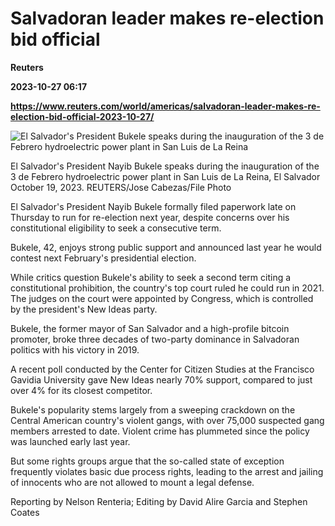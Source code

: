 # Salvadoran leader makes re-election bid official
**Reuters**

**2023-10-27 06:17**

**https://www.reuters.com/world/americas/salvadoran-leader-makes-re-election-bid-official-2023-10-27/**

![El Salvador's President Bukele speaks during the inauguration of the 3 de Febrero hydroelectric power plant in San Luis de La Reina](https://www.reuters.com/resizer/FCn-kYVWuU7Jlvg2uPQyfpUeK-I=/1920x0/filters:quality(80)/cloudfront-us-east-2.images.arcpublishing.com/reuters/5EMJ6VSZNZJONPEYRMIWF4QONA.jpg)

El Salvador's President Nayib Bukele speaks during the inauguration of the 3 de Febrero hydroelectric power plant in San Luis de La Reina, El Salvador October 19, 2023. REUTERS/Jose Cabezas/File Photo

El Salvador's President Nayib Bukele formally filed paperwork late on Thursday to run for re-election next year, despite concerns over his constitutional eligibility to seek a consecutive term.

Bukele, 42, enjoys strong public support and announced last year he would contest next February's presidential election.

While critics question Bukele's ability to seek a second term citing a constitutional prohibition, the country's top court ruled he could run in 2021. The judges on the court were appointed by Congress, which is controlled by the president's New Ideas party.

Bukele, the former mayor of San Salvador and a high-profile bitcoin promoter, broke three decades of two-party dominance in Salvadoran politics with his victory in 2019.

A recent poll conducted by the Center for Citizen Studies at the Francisco Gavidia University gave New Ideas nearly 70% support, compared to just over 4% for its closest competitor.

Bukele's popularity stems largely from a sweeping crackdown on the Central American country's violent gangs, with over 75,000 suspected gang members arrested to date. Violent crime has plummeted since the policy was launched early last year.

But some rights groups argue that the so-called state of exception frequently violates basic due process rights, leading to the arrest and jailing of innocents who are not allowed to mount a legal defense.

Reporting by Nelson Renteria; Editing by David Alire Garcia and Stephen Coates
